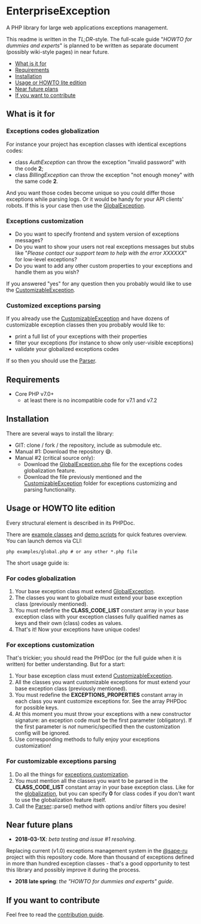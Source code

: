 # EnterpriseException

A PHP library for large web applications exceptions management.

This readme is written in the _TL;DR_-style. The full-scale guide "_HOWTO for dummies and experts_" is planned
to be written as separate document (possibly wiki-style pages) in near future.

- [What is it for](#what-is-it-for)
- [Requirements](#requirements)
- [Installation](#installation)
- [Usage or HOWTO lite edition](#usage-or-howto-lite-edition)
- [Near future plans](#near-future-plans)
- [If you want to contribute](#if-you-want-to-contribute)

## What is it for

### Exceptions codes globalization

For instance your project has exception classes with identical exceptions codes:
- class _AuthException_ can throw the exception "invalid password" with the code **2**;
- class _BillingException_ can throw the exception "not enough money" with the same code **2**.

And you want those codes become unique so you could differ those exceptions while parsing logs. Or it would be handy
for your API clients' robots. If this is your case then use the [GlobalException](#for-codes-globalization).

### Exceptions customization

- Do you want to specify frontend and system version of exceptions messages?
- Do you want to show your users not real exceptions messages but stubs like "_Please contact our support team to help
with the error XXXXXX_" for low-level exceptions?
- Do you want to add any other custom properties to your exceptions and handle them as you wish?

If you answered "yes" for any question then you probably would like to use the
[CustomizableException](#for-exceptions-customization).

### Customized exceptions parsing

If you already use the
[CustomizableException](#exceptions-customization) and have dozens of customizable exception classes then you probably
would like to:
- print a full list of your exceptions with their properties
- filter your exceptions (for instance to show only user-visible exceptions)
- validate your globalized exceptions codes

If so then you should use the [Parser](#for-customizable-exceptions-parsing).

## Requirements
- Core PHP v7.0+
    - at least there is no incompatible code for v7.1 and v7.2

## Installation

There are several ways to install the library:
- GIT: clone / fork / the repository, include as submodule etc.
- Manual #1: Download the repository :smile:.
- Manual #2 (critical source only):
    - Download the [GlobalException.php](src/GlobalException.php) file for the exceptions codes globalization
    feature.
    - Download the file previously mentioned and the [CustomizableException](src/CustomizableException) folder for
    exceptions customizing and parsing functionality.

## Usage or HOWTO lite edition

Every structural element is described in its PHPDoc.

There are [example classes](src/Examples) and [demo scripts](examples) for quick features overview. You can launch
demos via CLI:

```
php examples/global.php # or any other *.php file
```

The short usage guide is:

### For codes globalization

1. Your base exception class must extend [GlobalException](src/GlobalException.php).
1. The classes you want to globalize must extend your base exception class (previously mentioned).
1. You must redefine the **CLASS_CODE_LIST** constant array in your base exception class with your exception classes
fully qualified names as keys and their own (class) codes as values.
1. That's it! Now your exceptions have unique codes!

### For exceptions customization

That's trickier; you should read the PHPDoc (or the full guide when it is written) for better understanding.
But for a start:

1. Your base exception class must extend [CustomizableException](src/CustomizableException/CustomizableException.php).
1. All the classes you want customizable exceptions for must extend your base exception class (previously mentioned).
1. You must redefine the **EXCEPTIONS_PROPERTIES** constant array in each class you want customize exceptions for.
See the array PHPDoc for possible keys.
1. At this moment you must throw your exceptions with a new constructor signature: an exception code must be the first
parameter (obligatory). If the first parameter is _not_ numeric/specified then the customization config will be ignored.
1. Use corresponding methods to fully enjoy your exceptions customization!

### For customizable exceptions parsing

1. Do all the things for [exceptions customization](#for-exceptions-customization).
1. You must mention all the classes you want to be parsed in the **CLASS_CODE_LIST** constant array in your base
exception class. Like for the [globalization](#for-codes-globalization), but you can specify **0** for class codes if
you don't want to use the globalization feature itself.
1. Call the [Parser](src/CustomizableException/Parser.php)::parse() method with options and/or filters you desire!

## Near future plans

- **2018-03-1X**: _beta testing and issue #1 resolving_.

Replacing current (v1.0) exceptions management system in the [@sape-ru](https://github.com/sape-ru) project with this
repository code. More than thousand of exceptions defined in more than hundred exception classes - that's a good
opportunity to test this library and possibly improve it during the process.

- **2018 late spring**: _the "HOWTO for dummies and experts" guide_.

## If you want to contribute

Feel free to read the [contribution guide](CONTRIBUTING.md).
